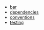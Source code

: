 - [bar](bar/README.md)
- [dependencies](dependencies/README.md)
- [conventions](conventions/README.md)
- [testing](testing/README.md)
